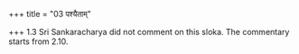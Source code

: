 +++
title = "03 पश्यैताम्"

+++
1.3 Sri Sankaracharya did not comment on this sloka. The commentary
starts from 2.10.  
  

